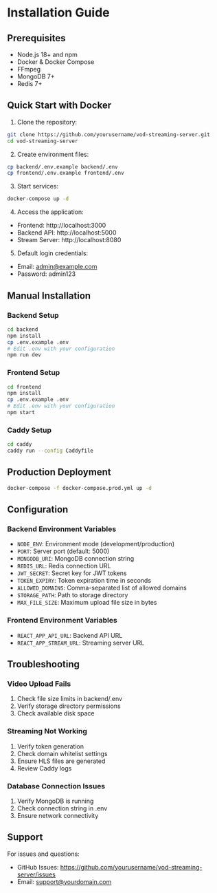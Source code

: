 # Installation Guide

## Prerequisites

- Node.js 18+ and npm
- Docker & Docker Compose
- FFmpeg
- MongoDB 7+
- Redis 7+

## Quick Start with Docker

1. Clone the repository:
```bash
git clone https://github.com/yourusername/vod-streaming-server.git
cd vod-streaming-server
```

2. Create environment files:
```bash
cp backend/.env.example backend/.env
cp frontend/.env.example frontend/.env
```

3. Start services:
```bash
docker-compose up -d
```

4. Access the application:
- Frontend: http://localhost:3000
- Backend API: http://localhost:5000
- Stream Server: http://localhost:8080

5. Default login credentials:
- Email: admin@example.com
- Password: admin123

## Manual Installation

### Backend Setup

```bash
cd backend
npm install
cp .env.example .env
# Edit .env with your configuration
npm run dev
```

### Frontend Setup

```bash
cd frontend
npm install
cp .env.example .env
# Edit .env with your configuration
npm start
```

### Caddy Setup

```bash
cd caddy
caddy run --config Caddyfile
```

## Production Deployment

```bash
docker-compose -f docker-compose.prod.yml up -d
```

## Configuration

### Backend Environment Variables

- `NODE_ENV`: Environment mode (development/production)
- `PORT`: Server port (default: 5000)
- `MONGODB_URI`: MongoDB connection string
- `REDIS_URL`: Redis connection URL
- `JWT_SECRET`: Secret key for JWT tokens
- `TOKEN_EXPIRY`: Token expiration time in seconds
- `ALLOWED_DOMAINS`: Comma-separated list of allowed domains
- `STORAGE_PATH`: Path to storage directory
- `MAX_FILE_SIZE`: Maximum upload file size in bytes

### Frontend Environment Variables

- `REACT_APP_API_URL`: Backend API URL
- `REACT_APP_STREAM_URL`: Streaming server URL

## Troubleshooting

### Video Upload Fails

1. Check file size limits in backend/.env
2. Verify storage directory permissions
3. Check available disk space

### Streaming Not Working

1. Verify token generation
2. Check domain whitelist settings
3. Ensure HLS files are generated
4. Review Caddy logs

### Database Connection Issues

1. Verify MongoDB is running
2. Check connection string in .env
3. Ensure network connectivity

## Support

For issues and questions:
- GitHub Issues: https://github.com/yourusername/vod-streaming-server/issues
- Email: support@yourdomain.com
